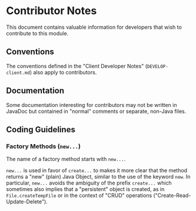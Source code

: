 # Contributor Notes

This document contains valuable information for developers that wish to
contribute to this module.

## Conventions

The conventions defined in the "Client Developer Notes" (`DEVELOP-client.md`)
also apply to contributors.

## Documentation

Some documentation interesting for contributors may not be written in JavaDoc
but contained in "normal" comments or separate, non-Java files.

## Coding Guidelines

### Factory Methods (`new...`)

The name of a factory method starts with `new...`.

`new...` is used in favor of `create...` to makes it more clear that the method
returns a "new" (plain) Java Object, similar to the use of the keyword `new`.
In particular, `new...` avoids the ambiguity of the prefix `create...` which
sometimes also implies that a "persistent" object is created, as in
`File.createTempFile` or in the context of "CRUD" operations
("Create-Read-Update-Delete").
